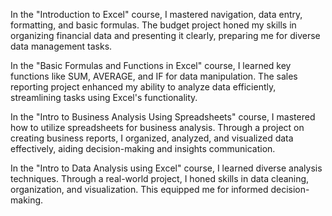In the "Introduction to Excel" course, I mastered navigation, data entry, formatting, and basic formulas. The budget project honed my skills in organizing financial data and presenting it clearly, preparing me for diverse data management tasks.

In the "Basic Formulas and Functions in Excel" course, I learned key functions like SUM, AVERAGE, and IF for data manipulation. The sales reporting project enhanced my ability to analyze data efficiently, streamlining tasks using Excel's functionality.

In the "Intro to Business Analysis Using Spreadsheets" course, I mastered how to utilize spreadsheets for business analysis. Through a project on creating business reports, I organized, analyzed, and visualized data effectively, aiding decision-making and insights communication.

In the "Intro to Data Analysis using Excel" course, I learned diverse analysis techniques. Through a real-world project, I honed skills in data cleaning, organization, and visualization. This equipped me for informed decision-making.
